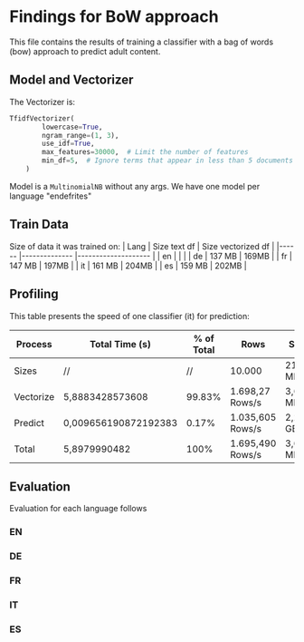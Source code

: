 # Findings for BoW approach

This file contains the results of training a classifier with a bag of words (bow) approach to predict adult content.

## Model and Vectorizer

The Vectorizer is:
```python 
TfidfVectorizer(
        lowercase=True,
        ngram_range=(1, 3),
        use_idf=True,
        max_features=30000,  # Limit the number of features
        min_df=5,  # Ignore terms that appear in less than 5 documents
    )

```
Model is a `MultinomialNB` without any args. We have one model per language "endefrites"

## Train Data

Size of data it was trained on:
| Lang 	| Size text df 	| Size vectorized df 	|
|------	|--------------	|--------------------	|
| en   	|              	|                    	|
| de   	| 137 MB       	| 169MB              	|
| fr   	| 147 MB       	| 197MB              	|
| it   	| 161 MB       	| 204MB              	|
| es   	| 159 MB       	| 202MB              	|


## Profiling

This table presents the speed of one classifier (it) for prediction:

| Process   	| Total Time (s)       	| % of Total 	| Rows             	| Size       	| Chars                 	|
|-----------	|----------------------	|------------	|------------------	|------------	|-----------------------	|
| Sizes     	| //                   	| //         	| 10.000           	| 21.3 MB    	| 21.312.184            	|
| Vectorize 	| 5,8883428573608      	| 99.83%     	| 1.698,27 Rows/s  	| 3,617 MB/s 	| 3.619.385 Chars/s     	|
| Predict   	| 0,009656190872192383 	| 0.17%      	| 1.035,605 Rows/s 	| 2,205 GB/s 	| 2.207.100.530 Chars/s 	|
| Total     	| 5,8979990482         	| 100%       	| 1.695,490 Rows/s 	| 3,611 MB/s 	| 3.613.460 Chars/s     	|


## Evaluation

Evaluation for each language follows

### EN
### DE
### FR
### IT
### ES
